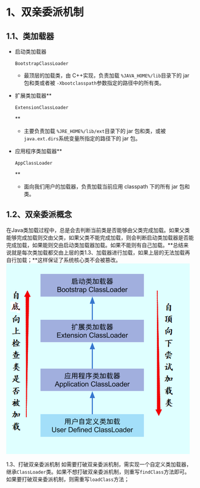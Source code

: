 # 1、双亲委派机制

## 1.1、**类加载器**

- 启动类加载器

  ```
  BootstrapClassLoader
  ```

  - 最顶层的加载类，由 C++实现，负责加载 `%JAVA_HOME%/lib`目录下的 jar 包和类或者被 `-Xbootclasspath`参数指定的路径中的所有类。

- 扩展类加载器**

  ```
  ExtensionClassLoader
  ```

  **

  - 主要负责加载 `%JRE_HOME%/lib/ext`目录下的 jar 包和类，或被 `java.ext.dirs`系统变量所指定的路径下的 jar 包。

- 应用程序类加载器**

  ```
  AppClassLoader
  ```

  **

  - 面向我们用户的加载器，负责加载当前应用 classpath 下的所有 jar 包和类。

## 1.2、**双亲委派概念**

在Java类加载过程中，总是会去判断当前类是否能够由父类完成加载。如果父类能够完成加载则交由父类，如果父类不能完成加载，则会判断启动类加载器是否能完成加载，如果能则交由启动类加载器加载。如果不能则有自己加载。**总结来说就是每次类加载都交由上层的类1.3、加载器进行加载，如果上层的无法加载再自行加载；**这样保证了系统核心类不会被篡改。![](main/resources/iamges/ClassLoader.png)

1.3、打破双亲委派机制 如需要打破双亲委派机制，需实现一个自定义类加载器，继承`ClassLoader`类。如果不想打破双亲委派机制，则重写`findClass`方法即可。如果要打破双亲委派机制，则需重写`loadClass`方法；
